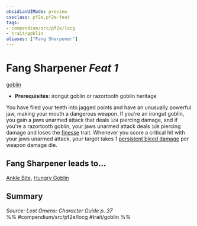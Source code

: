 ```yaml
---
obsidianUIMode: preview
cssclass: pf2e,pf2e-feat
tags:
- compendium/src/pf2e/locg
- trait/goblin
aliases: ["Fang Sharpener"]
---
```

# Fang Sharpener  *Feat 1*  
[goblin](/rules/traits/goblin.md)  

- **Prerequisites**: irongut goblin or razortooth goblin heritage

You have filed your teeth into jagged points and have an unusually powerful jaw, making your mouth a dangerous weapon. If you're an irongut goblin, you gain a jaws unarmed attack that deals `1d4` piercing damage, and if you're a razortooth goblin, your jaws unarmed attack deals `1d8` piercing damage and loses the [finesse](/rules/traits/finesse.md) trait. Whenever you score a critical hit with your jaws unarmed attack, your target takes 1 [persistent bleed damage](/rules/conditions.md#Persistent%20Damage) per weapon damage die.

## Fang Sharpener leads to...

[Ankle Bite](/compendium/feats/ankle-bite-locg.md), [Hungry Goblin](/compendium/feats/hungry-goblin-locg.md)

## Summary

*Source: Lost Omens: Character Guide p. 37*  
%% #compendium/src/pf2e/locg #trait/goblin %%